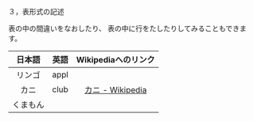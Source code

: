 ３，表形式の記述

表の中の間違いをなおしたり、
表の中に行をたしたりしてみることもできます。

|日本語|英語|Wikipediaへのリンク|
| :-: | :-: | :-: |
|リンゴ|appl||
|カニ|club|[カニ \- Wikipedia](https://ja.wikipedia.org/wiki/%E3%82%AB%E3%83%8B)|
|くまもん|||


